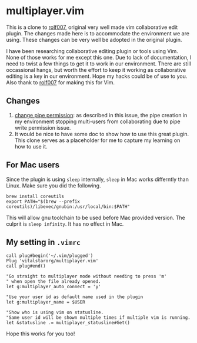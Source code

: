 # multiplayer.vim

This is a clone to [rolf007](https://github.com/rolf007/multiplayer.vim), original very well made vim collaborative edit plugin.  The changes made here is to accommodate the environment we are using.  These changes can be very well be adopted in the original plugin.

I have been researching collaborative editing plugin or tools using Vim.  None of those works for me except this one.  Due to lack of documentation, I need to twist a few things to get it to work in our environment.  There are still occassional hangs, but worth the effort to keep it working as collaborative editing is a key in our environment.  Hope my hacks could be of use to you. Also thank to [rolf007](https://github.com/rolf007/multiplayer.vim) for making this for Vim.

## Changes
1. [change pipe permission](https://github.com/rolf007/multiplayer.vim/issues/1): as described in this issue, the pipe creation in my environment stopping multi-users from collaborating due to pipe write permission issue.
2. It would be nice to have some doc to show how to use this great plugin.  This clone serves as a placeholder for me to capture my learning on how to use it.

## For Mac users
Since the plugin is using `sleep` internally, `sleep` in Mac works differntly than Linux.  Make sure you did the following.
```
brew install coreutils
export PATH="$(brew --prefix coreutils)/libexec/gnubin:/usr/local/bin:$PATH"
```
This will allow gnu toolchain to be used before Mac provided version.  The culprit is `sleep infinity`.  It has no effect in Mac.

## My setting in `.vimrc`
```
call plug#begin('~/.vim/plugged')
Plug 'vitalstarorg/multiplayer.vim'
call plug#end()

"Go straight to multiplayer mode without needing to press 'm'
" when open the file already opened.
let g:multiplayer_auto_connect = 'y'

"Use your user id as default name used in the plugin
let g:multiplayer_name = $USER 

"Show who is using vim on statusline.
"Same user id will be shown multiple times if multiple vim is running.
let &statusline .= multiplayer_statusline#Get()
```

Hope this works for you too!
